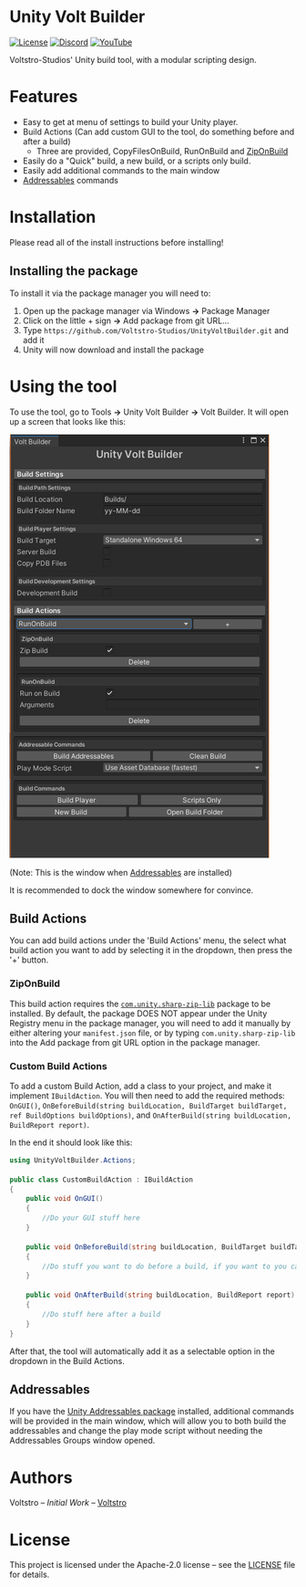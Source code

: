 # Unity Volt Builder

[![License](https://img.shields.io/github/license/Voltstro-Studios/VoltUnityBuilder.svg)](/LICENSE.md)
[![Discord](https://img.shields.io/badge/Discord-Voltstro-7289da.svg?logo=discord)](https://discord.voltstro.dev) 
[![YouTube](https://img.shields.io/badge/Youtube-Voltstro-red.svg?logo=youtube)](https://www.youtube.com/Voltstro)

Voltstro-Studios' Unity build tool, with a modular scripting design.

# Features

- Easy to get at menu of settings to build your Unity player.
- Build Actions (Can add custom GUI to the tool, do something before and after a build)
	- Three are provided, CopyFilesOnBuild, RunOnBuild and [ZipOnBuild](#ZipOnBuild)
- Easily do a "Quick" build, a new build, or a scripts only build.
- Easily add additional commands to the main window
- [Addressables](#addressables) commands

# Installation

Please read all of the install instructions before installing!

## Installing the package

To install it via the package manager you will need to:

1. Open up the package manager via Windows **->** Package Manager
2. Click on the little + sign **->** Add package from git URL...
3. Type `https://github.com/Voltstro-Studios/UnityVoltBuilder.git` and add it
4. Unity will now download and install the package

# Using the tool

To use the tool, go to Tools **->** Unity Volt Builder **->** Volt Builder. It will open up a screen that looks like this:

![Preview](preview.jpg)

(Note: This is the window when [Addressables](#addressables) are installed)

It is recommended to dock the window somewhere for convince.

## Build Actions

You can add build actions under the 'Build Actions' menu, the select what build action you want to add by selecting it in the dropdown, then press the '+' button.

### ZipOnBuild

This build action requires the [`com.unity.sharp-zip-lib`](https://docs.unity3d.com/Packages/com.unity.sharp-zip-lib@latest/) package to be installed. By default, the package DOES NOT appear under the Unity Registry menu in the package manager, you will need to add it manually by either altering your `manifest.json` file, or by typing `com.unity.sharp-zip-lib` into the Add package from git URL option in the package manager.

### Custom Build Actions

To add a custom Build Action, add a class to your project, and make it implement `IBuildAction`. You will then need to add the required methods: `OnGUI()`, `OnBeforeBuild(string buildLocation, BuildTarget buildTarget, ref BuildOptions buildOptions)`, and `OnAfterBuild(string buildLocation, BuildReport report)`.

In the end it should look like this:

```csharp
using UnityVoltBuilder.Actions;

public class CustomBuildAction : IBuildAction
{
	public void OnGUI()
	{
		//Do your GUI stuff here
	}

	public void OnBeforeBuild(string buildLocation, BuildTarget buildTarget, ref BuildOptions buildOptions)
	{
		//Do stuff you want to do before a build, if you want to you can modify the build options here as well
	}

	public void OnAfterBuild(string buildLocation, BuildReport report)
	{
		//Do stuff here after a build
	}
}
```

After that, the tool will automatically add it as a selectable option in the dropdown in the Build Actions.

## Addressables

If you have the [Unity Addressables package](https://docs.unity3d.com/Packages/com.unity.addressables@latest/manual/index.html) installed, additional commands will be provided in the main window, which will allow you to both build the addressables and change the play mode script without needing the Addressables Groups window opened.

# Authors
Voltstro – *Initial Work* – [Voltstro](https://github.com/Voltstro)

# License
This project is licensed under the Apache-2.0 license – see the [LICENSE](/LICENSE.md) file for details.